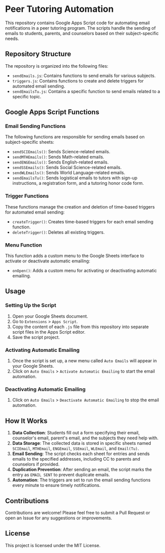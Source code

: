 # Peer Tutoring Automation

This repository contains Google Apps Script code for automating email notifications in a peer tutoring program. The scripts handle the sending of emails to students, parents, and counselors based on their subject-specific needs.

## Repository Structure

The repository is organized into the following files:

- `sendEmails.js`: Contains functions to send emails for various subjects.
- `triggers.js`: Contains functions to create and delete triggers for automated email sending.
- `sendEmailsTu.js`: Contains a specific function to send emails related to a specific topic.

## Google Apps Script Functions

### Email Sending Functions

The following functions are responsible for sending emails based on subject-specific sheets:

- `sendSCIEmails()`: Sends Science-related emails.
- `sendMTHEmails()`: Sends Math-related emails.
- `sendENGEmails()`: Sends English-related emails.
- `sendSSEmails()`: Sends Social Science-related emails.
- `sendWLEmails()`: Sends World Language-related emails.
- `sendEmailsTu()`: Sends logistical emails to tutors with sign-up instructions, a registration form, and a tutoring honor code form.

### Trigger Functions

These functions manage the creation and deletion of time-based triggers for automated email sending:

- `createTrigger()`: Creates time-based triggers for each email sending function.
- `deleteTrigger()`: Deletes all existing triggers.

### Menu Function

This function adds a custom menu to the Google Sheets interface to activate or deactivate automatic emailing:

- `onOpen()`: Adds a custom menu for activating or deactivating automatic emailing.

## Usage

### Setting Up the Script

1. Open your Google Sheets document.
2. Go to `Extensions` > `Apps Script`.
3. Copy the content of each `.js` file from this repository into separate script files in the Apps Script editor.
4. Save the script project.

### Activating Automatic Emailing

1. Once the script is set up, a new menu called `Auto Emails` will appear in your Google Sheets.
2. Click on `Auto Emails` > `Activate Automatic Emailing` to start the email automation.

### Deactivating Automatic Emailing

1. Click on `Auto Emails` > `Deactivate Automatic Emailing` to stop the email automation.

## How It Works

1. **Data Collection**: Students fill out a form specifying their email, counselor's email, parent's email, and the subjects they need help with.
2. **Data Storage**: The collected data is stored in specific sheets named `SCIEmail`, `MTHEmail`, `ENGEmail`, `SSEmail`, `WLEmail`, and `Email(Tu)`.
3. **Email Sending**: The script checks each sheet for entries and sends emails to the specified addresses, including CC to parents and counselors if provided.
4. **Duplication Prevention**: After sending an email, the script marks the entry as `EMAIL SENT` to prevent duplicate emails.
5. **Automation**: The triggers are set to run the email sending functions every minute to ensure timely notifications.

## Contributions

Contributions are welcome! Please feel free to submit a Pull Request or open an Issue for any suggestions or improvements.

## License

This project is licensed under the MIT License.
